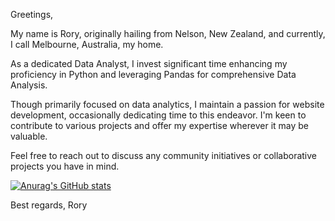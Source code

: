 Greetings,

My name is Rory, originally hailing from Nelson, New Zealand, and currently, I call Melbourne, Australia, my home.

As a dedicated Data Analyst, I invest significant time enhancing my proficiency in Python and leveraging Pandas for comprehensive Data Analysis.

Though primarily focused on data analytics, I maintain a passion for website development, occasionally dedicating time to this endeavor. I'm keen to contribute to various projects and offer my expertise wherever it may be valuable.

Feel free to reach out to discuss any community initiatives or collaborative projects you have in mind.

[![Anurag's GitHub stats](https://github-readme-stats.vercel.app/api?username=rorukzz)](https://github.com/anuraghazra/github-readme-stats)

Best regards,
Rory
